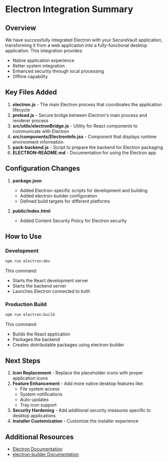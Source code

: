 # Electron Integration Summary

## Overview

We have successfully integrated Electron with your SecureVault application, transforming it from a web application into a fully-functional desktop application. This integration provides:

- Native application experience
- Better system integration
- Enhanced security through local processing
- Offline capability

## Key Files Added

1. **electron.js** - The main Electron process that coordinates the application lifecycle
2. **preload.js** - Secure bridge between Electron's main process and renderer process
3. **src/utils/electronBridge.js** - Utility for React components to communicate with Electron
4. **src/components/ElectronInfo.jsx** - Component that displays runtime environment information
5. **pack-backend.js** - Script to prepare the backend for Electron packaging
6. **ELECTRON-README.md** - Documentation for using the Electron app

## Configuration Changes

1. **package.json**
   - Added Electron-specific scripts for development and building
   - Added electron-builder configuration
   - Defined build targets for different platforms

2. **public/index.html**
   - Added Content Security Policy for Electron security

## How to Use

### Development

```bash
npm run electron:dev
```

This command:
- Starts the React development server
- Starts the backend server
- Launches Electron connected to both

### Production Build

```bash
npm run electron:build
```

This command:
- Builds the React application
- Packages the backend
- Creates distributable packages using electron-builder

## Next Steps

1. **Icon Replacement** - Replace the placeholder icons with proper application icons
2. **Feature Enhancement** - Add more native desktop features like:
   - File system access
   - System notifications
   - Auto-updates
   - Tray icon support
3. **Security Hardening** - Add additional security measures specific to desktop applications
4. **Installer Customization** - Customize the installer experience

## Additional Resources

- [Electron Documentation](https://www.electronjs.org/docs)
- [electron-builder Documentation](https://www.electron.build/)